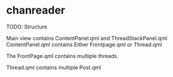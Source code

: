 # chanreader

TODO: Structure

Main view contains 
ContentPanel.qml and ThreadStackPanel.qml
ContentPanel.qml contains
Either
Frontpage.qml
or
Thread.qml

The FrontPage.qml contains multiple threads.

Thread.qml contains multiple Post.qml
